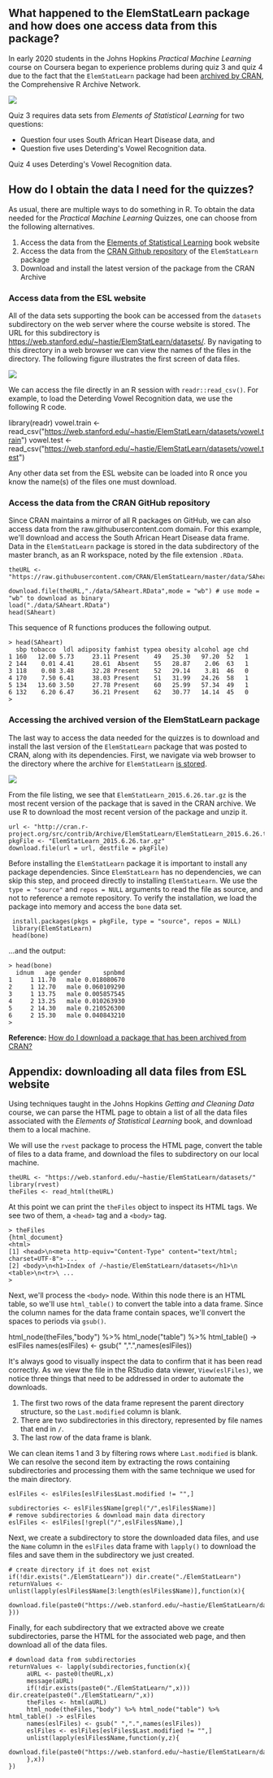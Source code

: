 ## What happened to the ElemStatLearn package and how does one access data from this package?

In early 2020 students in the Johns Hopkins *Practical Machine Learning* course on Coursera began to experience problems during quiz 3 and quiz 4 due to the fact that the `ElemStatLearn` package had been [archived by CRAN](https://CRAN.R-project.org/package=ElemStatLearn), the Comprehensive R Archive Network.

<img src="./images/pml-ElemStatLearn01.png">
  
  Quiz 3 requires data sets from *Elements of Statistical Learning* for two questions:
  
  * Question four uses South African Heart Disease data, and
* Question five uses Deterding's Vowel Recognition data.

Quiz 4 uses Deterding's Vowel Recognition data.

## How do I obtain the data I need for the quizzes?

As usual, there are multiple ways to do something in R. To obtain the data needed for the *Practical Machine Learning* Quizzes, one can choose from the following alternatives.

1. Access the data from the [Elements of Statistical Learning](https://stanford.io/3gC7nKI) book website
2. Access the data from the [CRAN Github repository](https://bit.ly/2XfhFIL) of the `ElemStatLearn` package
3. Download and install the latest version of the package from the CRAN Archive

### Access data from the ESL website

All of the data sets supporting the book can be accessed from the `datasets` subdirectory on the web server where the course website is stored. The URL for this subdirectory is https://web.stanford.edu/~hastie/ElemStatLearn/datasets/. By navigating to this directory in a web browser we can view the names of the files in the directory. The following figure illustrates the first screen of data files.

<img src="./images/pml-ElemStatLearn02.png">
  
  We can access the file directly in an R session with `readr::read_csv()`. For example, to load the Deterding Vowel Recognition data, we use the following R code.

library(readr)
vowel.train <- read_csv("https://web.stanford.edu/~hastie/ElemStatLearn/datasets/vowel.train")
vowel.test <- read_csv("https://web.stanford.edu/~hastie/ElemStatLearn/datasets/vowel.test")

Any other data set from the ESL website can be loaded into R once you know the name(s) of the files one must download.

### Access the data from the CRAN GitHub repository

Since CRAN maintains a mirror of all R packages on GitHub, we can also access data from the raw.githubusercontent.com domain. For this example, we'll download and access the South African Heart Disease data frame. Data in the `ElemStatLearn` package is stored in the data subdirectory of the master branch, as an R workspace, noted by the file extension `.RData`.


    theURL <- "https://raw.githubusercontent.com/CRAN/ElemStatLearn/master/data/SAheart.RData"

    download.file(theURL,"./data/SAheart.RData",mode = "wb") # use mode = "wb" to download as binary
    load("./data/SAheart.RData")
    head(SAheart)

This sequence of R functions produces the following output.


    > head(SAheart)
      sbp tobacco  ldl adiposity famhist typea obesity alcohol age chd
    1 160   12.00 5.73     23.11 Present    49   25.30   97.20  52   1
    2 144    0.01 4.41     28.61  Absent    55   28.87    2.06  63   1
    3 118    0.08 3.48     32.28 Present    52   29.14    3.81  46   0
    4 170    7.50 6.41     38.03 Present    51   31.99   24.26  58   1
    5 134   13.60 3.50     27.78 Present    60   25.99   57.34  49   1
    6 132    6.20 6.47     36.21 Present    62   30.77   14.14  45   0
    >  

### Accessing the archived version of the ElemStatLearn package

The last way to access the data needed for the quizzes is to download and install the last version of the `ElemStatLearn` package that was posted to CRAN, along with its dependencies. First, we navigate via web browser to the directory where the archive for `ElemStatLearn` [is stored](https://bit.ly/3dmvACA).


<img src="./images/pml-ElemStatLearn03.png">

From the file listing, we see that `ElemStatLearn_2015.6.26.tar.gz` is the most recent version of the package that is saved in the CRAN archive. We use R to download the most recent version of the package and unzip it.  

    url <- "http://cran.r-project.org/src/contrib/Archive/ElemStatLearn/ElemStatLearn_2015.6.26.tar.gz"
    pkgFile <- "ElemStatLearn_2015.6.26.tar.gz"
    download.file(url = url, destfile = pkgFile)

Before installing the `ElemStatLearn` package it is important to install any package dependencies. Since `ElemStatLearn` has no dependencies, we can skip this step, and proceed directly to installing `ElemStatLearn`. We use the `type = "source"` and `repos = NULL` arguments to read the file as source, and not to reference a remote repository. To verify the installation, we load the package into memory and access the `bone` data set.

     install.packages(pkgs = pkgFile, type = "source", repos = NULL)
     library(ElemStatLearn)
     head(bone)

...and the output:


    > head(bone)
      idnum   age gender      spnbmd
    1     1 11.70   male 0.018080670
    2     1 12.70   male 0.060109290
    3     1 13.75   male 0.005857545
    4     2 13.25   male 0.010263930
    5     2 14.30   male 0.210526300
    6     2 15.30   male 0.040843210
    >

**Reference:** [How do I download a package that has been archived from CRAN?](https://bit.ly/2ZQQ42r)

## Appendix: downloading all data files from ESL website

Using techniques taught in the Johns Hopkins *Getting and Cleaning Data* course, we can parse the HTML page to obtain a list of all the data files associated with the *Elements of Statistical Learning* book, and download them to a local machine.

We will use the `rvest` package to process the HTML page, convert the table of files to a data frame, and download the files to subdirectory on our local machine.

    theURL <- "https://web.stanford.edu/~hastie/ElemStatLearn/datasets/"
    library(rvest)
    theFiles <- read_html(theURL)

At this point we can print the `theFiles` object to inspect its HTML tags. We see two of them, a `<head>` tag and a `<body>` tag.


    > theFiles
    {html_document}
    <html>
    [1] <head>\n<meta http-equiv="Content-Type" content="text/html; charset=UTF-8"> ...
    [2] <body>\n<h1>Index of /~hastie/ElemStatLearn/datasets</h1>\n  <table>\n<tr>\ ...
    >

Next, we'll process the `<body>` node. Within this node there is an HTML table, so we'll use `html_table()` to convert the table into a data frame. Since the column names for the data frame contain spaces, we'll convert the spaces to periods via `gsub()`.

html_node(theFiles,"body") %>% html_node("table") %>% html_table() -> eslFiles
names(eslFiles) <- gsub(" ",".",names(eslFiles))

It's always good to visually inspect the data to confirm that it has been read correctly. As we view the file in the RStudio data viewer, `View(eslFiles)`, we notice three things that need to be addressed in order to automate the downloads.

1.  The first two rows of the data frame represent the parent directory structure, so the `Last.modified` column is blank.
2.  There are two subdirectories in this directory, represented by file names that end in `/`.
3.  The last row of the data frame is blank.

We can clean items 1 and 3 by filtering rows where `Last.modified` is blank. We can resolve the second item by extracting the rows containing subdirectories and processing them with the same technique we used for the main directory.   

    eslFiles <- eslFiles[eslFiles$Last.modified != "",]

    subdirectories <- eslFiles$Name[grepl("/",eslFiles$Name)]
    # remove subdirectories & download main data directory
    eslFiles <- eslFiles[!grepl("/",eslFiles$Name),]

Next, we create a subdirectory to store the downloaded data files, and use the `Name` column in the `eslFiles` data frame with `lapply()` to download the files and save them in the subdirectory we just created.  

    # create directory if it does not exist
    if(!dir.exists("./ElemStatLearn")) dir.create("./ElemStatLearn")
    returnValues <- unlist(lapply(eslFiles$Name[3:length(eslFiles$Name)],function(x){
         download.file(paste0("https://web.stanford.edu/~hastie/ElemStatLearn/datasets/",x),paste0("./ElemStatLearn/",x))
    }))

Finally, for each subdirectory that we extracted above we create subdirectories, parse the HTML for the associated web page, and then download all of the data files.

    # download data from subdirectories
    returnValues <- lapply(subdirectories,function(x){
         aURL <- paste0(theURL,x)
         message(aURL)
         if(!dir.exists(paste0("./ElemStatLearn/",x))) dir.create(paste0("./ElemStatLearn/",x))
         theFiles <- html(aURL)
         html_node(theFiles,"body") %>% html_node("table") %>% html_table() -> eslFiles
         names(eslFiles) <- gsub(" ",".",names(eslFiles))
         eslFiles <- eslFiles[eslFiles$Last.modified != "",]
         unlist(lapply(eslFiles$Name,function(y,z){
              download.file(paste0("https://web.stanford.edu/~hastie/ElemStatLearn/datasets/",z,y),paste0("./ElemStatLearn/",z,y))
         },x))
    })
